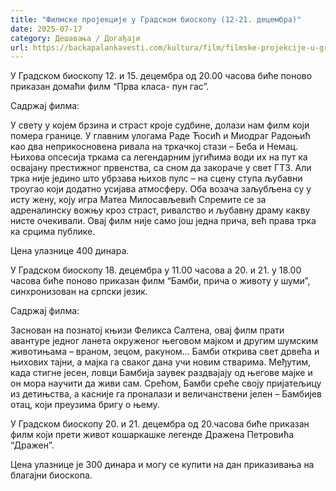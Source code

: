 ```yaml
---
title: "Филмске пројекције у Градском биоскопу (12-21. децембра)"
date: 2025-07-17
category: Дешавања / Догађаји
url: https://backapalankavesti.com/kultura/film/filmske-projekcije-u-gradskom-bioskopu-12-21-decembra/
---
```


У Градском биоскопу 12. и 15. децембра од 20.00 часова биће поново приказан домаћи филм “Прва класа- пун гас”.

Садржај филма:

У свету у којем брзина и страст кроје судбине, долази нам филм који помера границе. У главним улогама Раде Ћосић и Миодраг Радоњић као два неприкосновена ривала на тркачкој стази – Беба и Немац. Њихова опсесија тркама са легендарним југићима води их на пут ка освајану престижног првенства, са сном да закораче у свет ГТ3. Али трка није једино што убрзава њихов пулс – на сцену ступа љубавни троугао који додатно усијава атмосферу. Оба возача заљубљена су у исту жену, коју игра Матеа Милосављевић Спремите се за адреналинску вожњу кроз страст, ривалство и љубавну драму какву нисте очекивали. Овај филм није само још једна прича, већ права трка ка срцима публике.

Цена улазнице 400 динара.

У Градском биоскопу 18. децембра у 11.00 часова а 20. и 21. у 18.00 часова биће поново приказан филм “Бамби, прича о животу у шуми”, синхронизован на српски језик.

Садржај филма:

Заснован на познатој књизи Феликса Салтена, овај филм прати авантуре једног ланета окруженог његовом мајком и другим шумским животињама – враном, зецом, ракуном… Бамби открива свет дрвећа и њихових тајни, а мајка га сваког дана учи новим стварима. Међутим, када стигне јесен, ловци Бамбија заувек раздвајају од његове мајке и он мора научити да живи сам. Срећом, Бамби среће своју пријатељицу из детињства, а касније га проналази и величанствени јелен – Бамбијев отац, који преузима бригу о њему.

У Градском биоскопу 20. и 21. децембра од 20.часова биће приказан филм који прети живот кошаркашке легенде Дражена Петровића “Дражен”.

Цена улазнице је 300 динара и могу се купити на дан приказивања на благајни биоскопа.
